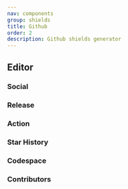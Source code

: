 ```yaml
---
nav: components
group: shields
title: Github
order: 2
description: Github shields generator
---
```


## Editor

### Social

<code src="./Social.tsx" inline></code>

### Release

<code src="./Release.tsx" inline></code>

### Action

<code src="./Action.tsx" inline></code>

### Star History

<code src="./StarHistory.tsx" inline></code>

### Codespace

<code src="./Codespace.tsx" inline></code>

### Contributors

<code src="./Contributors.tsx" inline></code>
